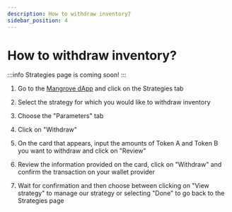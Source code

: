 ```yaml
---
description: How to withdraw inventory?
sidebar_position: 4
---
```



# How to withdraw inventory?

:::info
Strategies page is coming soon!
:::

1. Go to the [Mangrove dApp](https://app.mangrove.exchange/) and click on the Strategies tab

2. Select the strategy for which you would like to withdraw inventory

3. Choose the "Parameters" tab

4. Click on "Withdraw"

5. On the card that appears, input the amounts of Token A and Token B you want to withdraw and click on "Review"

6. Review the information provided on the card, click on "Withdraw" and confirm the transaction on your wallet provider

7. Wait for confirmation and then choose between clicking on "View strategy" to manage our strategy or selecting "Done" to go back to the Strategies page